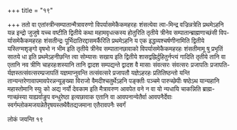 +++
title = "१९"

+++
ततो वा एतांस्त्रीन्सम्पातान्मैत्रावरुणो विपर्यासमेकैकमहरहः शंसत्येवा
त्वा-मिन्द्र वज्रिन्नत्रेति प्रथमेऽहनि यन्न इन्द्रो जुजुषे यच्च
वष्टीति द्वितीये कथा महामवृधत्कस्य होतुरिति तृतीये त्रीनेव
सम्पातान्ब्राह्मणाच्छंसी विप-र्यासमेकैकमहरहः
शंसतीन्द्रः पूर्भिदातिरद्दासमर्कैरिति प्रथमेऽहनि य एक
इद्धव्यश्चर्षणीनामिति द्वितीये यस्तिग्मशृङ्गो वृषभो न
भीम इति तृतीये त्रीनेव सम्पातानछावाको विपर्यासमेकैकमहरहः शंसतीमामू
षु प्रभृतिं सातये धा इति प्रथमेऽहनीछन्ति त्वा सोम्यासः सखाय इति द्वितीये
शासद्वह्निर्दुहितुर्नप्त्यं गादिति तृतीये तानि वा एतानि नव त्रीणि
चाहरहःशस्यानि तानि द्वादश सम्पद्यन्ते द्वादश वै मासाः
संवत्सरः संवत्सरः प्रजापतिः
प्रजापति-र्यज्ञस्तत्संवत्सरम्प्रजापतिं
यज्ञमाप्नुवन्ति तत्संवत्सरे प्रजापतौ यज्ञेऽहरहः प्रतितिष्ठन्तो यन्ति
तान्यन्तरेणावापमावपेरन्नन्यूङ्ख्या विराजो वैमदीश्चतुर्थेऽहनि
पङ्क्तीः पञ्चमे पारुच्छेपीः षष्ठेऽथ यान्यहानि महास्तोमानि स्युः
को अद्य नर्यो देवकाम इति मैत्रावरुण आवपेत वने न वा यो न्यधायि
चाकन्निति ब्राह्म-णाच्छंस्या याह्यर्वाङुप वन्धुरेष्ठा
इत्यछावाक एतानि वा आवपनान्येतैर्वा आवपनैर्देवाः
स्वर्गम्लोकमजयन्नेतैरृषयस्तथैवैतद्यजमाना
एतैरावपनैः स्वर्गं 

लोकं जयन्ति १९




 

